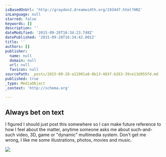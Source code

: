 ```yaml
---
isBasedOnUrl: 'http://graydon2.dreamwidth.org/193447.html?HN2'
inLanguage: null
starred: false
keywords: []
description: ''
dateModified: '2015-09-28T16:34:23.748Z'
datePublished: '2015-09-28T16:34:42.001Z'
title: ''
authors: []
publisher:
  name: null
  domain: null
  url: null
  favicon: null
sourcePath: _posts/2015-09-28-a11901a8-8b13-483f-b263-39ce13d955fd.md
published: true
_type: MediaObject
_context: 'http://schema.org'

---
```

<article style=""><h1>Always bet on text</h1><p>I figured I should just post this somewhere so I can make future reference to how I feel about the matter, anytime someone asks me about such-and-such video, 3D, game or "dynamic" multimedia system. Don't get me wrong, I like me some illustrations, photos, movies and music.</p><img src="http://upload.wikimedia.org/wikipedia/commons/thumb/e/e5/The_oldest_writing_in_the_world_-_The_Sumerian_Stone_Tablet.jpg/220px-The_oldest_writing_in_the_world_-_The_Sumerian_Stone_Tablet.jpg" /></article>